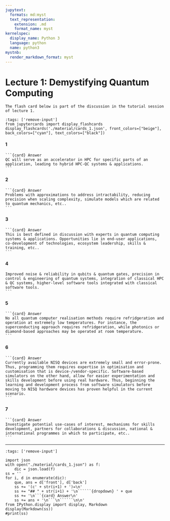```yaml
---
jupytext:
  formats: md:myst
  text_representation:
    extension: .md
    format_name: myst
kernelspec:
  display_name: Python 3
  language: python
  name: python3
mystnb:
  render_markdown_format: myst
---
```


# Lecture 1: Demystifying Quantum Computing

```{admonition} Lecture 1
The flash card below is part of the discussion in the tutorial session of lecture 1.
```

```{code-cell} ipython3
:tags: ['remove-input']
from jupytercards import display_flashcards
display_flashcards('./material/cards_1.json', front_colors=["beige"], back_colors=["cyan"], text_colors=["black"])
```


#### 1
````{dropdown} How does quantum computing (QC) fit alongside classical high-performance computing (HPC) systems & applications?
```{card} Answer
QC will serve as an accelerator in HPC for specific parts of an application, leading to hybrid HPC-QC systems & applications.
```
````

#### 2
````{dropdown} What types of problems can quantum computing (QC) solve better than classical high-performance computing (HPC)?
```{card} Answer
Problems with approximations to address intractability, reducing precision when scaling complexity, simulate models which are related to quantum mechanics, etc..
```
````

#### 3
````{dropdown} How would you define your role & value in quantum computing (QC)?
```{card} Answer
This is best defined in discussion with experts in quantum computing systems & applications. Opportunities lie in end-user applications, co-development of technologies, ecosystem leadership, skills & training, etc..
```
````

#### 4
````{dropdown} What are key tipping points or milestones for quantum computing (QC) to become more reliable & scalable?
Improved noise & reliability in qubits & quantum gates, precision in control & engineering of quantum systems, integration of classical HPC & QC systems, higher-level software tools integrated with classical software tools.
```
````

#### 5
````{dropdown} Do quantum computers always need to be refridgerated and operated at extremely low temperatures?
```{card} Answer
No all quantum computer realisation methods require refridgeration and operation at extremely low temperatures. For instance, the superconducting approach requires refridgeration, while photonics or diamond-based approaches may be operated at room temperature.
```
````

#### 6
````{dropdown} If real NISQ devices are already available for free access, then do we need software-based simulators of quantum computers?
```{card} Answer
Currently available NISQ devices are extremely small and error-prone. Thus, programming them requires expertise in optimisation and customisation that is device-/vendor-specific. Software-based simulators on the other hand, allow for easier experimentation and skills development before using real hardware. Thus, beginning the learning and development process from software simulators before moving to NISQ hardware devices has proven helpful in the current scenario.
```
````

#### 7
````{dropdown} How or where can you start your engagement with quantum computing?
```{card} Answer
Investigate potential use-cases of interest, mechanisms for skills development, partners for collaborations & discussion, national & international programmes in which to participate, etc..
```
````

---

```{code-cell} ipython3
:tags: ['remove-input']

import json
with open("./material/cards_1.json") as f:
    dic = json.load(f)
ss = ''
for i, d in enumerate(dic):
    que, ans = d['front'], d['back']
    ss += '(c' + str(i+1) + ')=\n'
    ss += "## " + str(i+1) + '\n``````{dropdown} ' + que
    ss += '\n```{card} Answer\n'
    ss += ans + '\n```\n``````\n\n'
from IPython.display import display, Markdown
display(Markdown(ss))
#print(ss)
```

